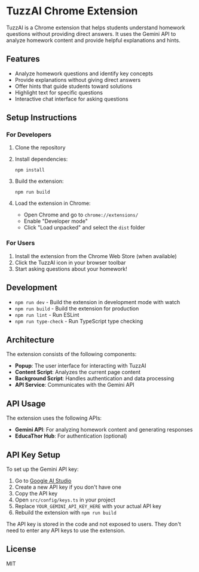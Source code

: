 # TuzzAI Chrome Extension

TuzzAI is a Chrome extension that helps students understand homework questions without providing direct answers. It uses the Gemini API to analyze homework content and provide helpful explanations and hints.

## Features

-   Analyze homework questions and identify key concepts
-   Provide explanations without giving direct answers
-   Offer hints that guide students toward solutions
-   Highlight text for specific questions
-   Interactive chat interface for asking questions

## Setup Instructions

### For Developers

1. Clone the repository
2. Install dependencies:

    ```
    npm install
    ```

3. Build the extension:

    ```
    npm run build
    ```

4. Load the extension in Chrome:
    - Open Chrome and go to `chrome://extensions/`
    - Enable "Developer mode"
    - Click "Load unpacked" and select the `dist` folder

### For Users

1. Install the extension from the Chrome Web Store (when available)
2. Click the TuzzAI icon in your browser toolbar
3. Start asking questions about your homework!

## Development

-   `npm run dev` - Build the extension in development mode with watch
-   `npm run build` - Build the extension for production
-   `npm run lint` - Run ESLint
-   `npm run type-check` - Run TypeScript type checking

## Architecture

The extension consists of the following components:

-   **Popup**: The user interface for interacting with TuzzAI
-   **Content Script**: Analyzes the current page content
-   **Background Script**: Handles authentication and data processing
-   **API Service**: Communicates with the Gemini API

## API Usage

The extension uses the following APIs:

-   **Gemini API**: For analyzing homework content and generating responses
-   **EducaThor Hub**: For authentication (optional)

## API Key Setup

To set up the Gemini API key:

1. Go to [Google AI Studio](https://makersuite.google.com/app/apikey)
2. Create a new API key if you don't have one
3. Copy the API key
4. Open `src/config/keys.ts` in your project
5. Replace `YOUR_GEMINI_API_KEY_HERE` with your actual API key
6. Rebuild the extension with `npm run build`

The API key is stored in the code and not exposed to users. They don't need to enter any API keys to use the extension.

## License

MIT

